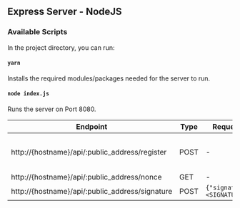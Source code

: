 ## Express Server - NodeJS

### Available Scripts

In the project directory, you can run:

#### `yarn`

Installs the required modules/packages needed for the server to run.

#### `node index.js`

Runs the server on Port 8080.

| Endpoint                          | Type |Request Body | Response body |
| --------------------------------- | ---| ------- | -------- |
| http://{hostname}/api/:public_address/register | POST |- |`{"success":true,"user":{"public_address":<PUBLIC_ADDRESS>,"isRegistered":true,"nonce":<INTEGER_VALUE>,"_id":<ID_VALUE>,"__v":0},"msg":"User registered successfully"}` |
| http://{hostname}/api/:public_address/nonce | GET |- |`{"nonce":<INTEGER_VALUE>,"isRegistered":true}` |
| http://{hostname}/api/:public_address/signature | POST |`{"signature":<SIGNATURE_HASH>}` |`{"success":true,"token":<JWT_TOKEN>,"user":<USER>,"msg":"You are now logged in."}` |

